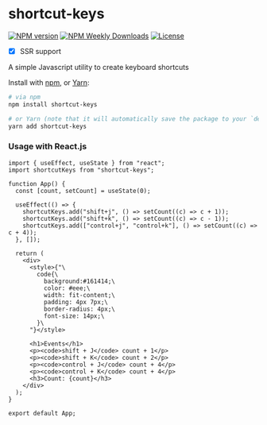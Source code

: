 shortcut-keys
===========

[![NPM version](https://badgen.net/npm/v/shortcut-keys)](https://www.npmjs.com/package/shortcut-keys)
[![NPM Weekly Downloads](https://badgen.net/npm/dw/shortcut-keys)](https://www.npmjs.com/package/shortcut-keys)
[![License](https://badgen.net/npm/license/shortcut-keys)](https://www.npmjs.com/package/shortcut-keys)

- [x] SSR support

A simple Javascript utility to create keyboard shortcuts

Install with [npm](https://www.npmjs.com/), or [Yarn](https://yarnpkg.com/):

```bash
# via npm
npm install shortcut-keys

# or Yarn (note that it will automatically save the package to your `dependencies` in `package.json`)
yarn add shortcut-keys
```

### Usage with React.js

```tsx
import { useEffect, useState } from "react";
import shortcutKeys from "shortcut-keys";

function App() {
  const [count, setCount] = useState(0);

  useEffect(() => {
    shortcutKeys.add("shift+j", () => setCount((c) => c + 1));
    shortcutKeys.add("shift+k", () => setCount((c) => c - 1));
    shortcutKeys.add(["control+j", "control+k"], () => setCount((c) => c + 4));
  }, []);
  
  return (
    <div>
      <style>{"\
        code{\
          background:#161414;\
          color: #eee;\
          width: fit-content;\
          padding: 4px 7px;\
          border-radius: 4px;\
          font-size: 14px;\
        }\
      "}</style>
        
      <h1>Events</h1>
      <p><code>shift + J</code> count + 1</p>
      <p><code>shift + K</code> count + 2</p>
      <p><code>control + J</code> count + 4</p>
      <p><code>control + K</code> count + 4</p>
      <h3>Count: {count}</h3>
    </div>
  );
}

export default App;
```